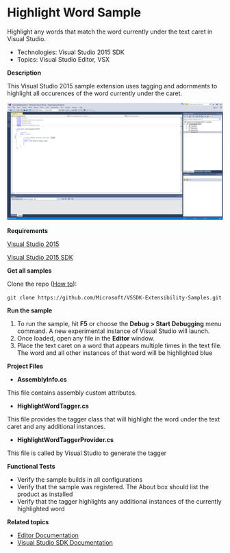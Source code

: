 

# Highlight Word Sample
Highlight any words that match the word currently under the text
caret in Visual Studio. 

* Technologies: Visual Studio 2015 SDK
* Topics: Visual Studio Editor, VSX

**Description**

This Visual Studio 2015 sample extension uses tagging and adornments to
highlight all occurences of the word currently under the caret.

![image](C%23/Example.HighlightWord.png)

**Requirements**

[ Visual Studio 2015 ](http://www.microsoft.com/visualstudio/en-us/try/default.mspx#download)

[ Visual Studio 2015 SDK ](https://www.visualstudio.com/en-us/downloads/visual-studio-2015-downloads-vs.aspx)


**Get all samples**

Clone the repo ([How to](https://git-scm.com/book/en/v2/Git-Basics-Getting-a-Git-Repository#Cloning-an-Existing-Repository)):

`git clone https://github.com/Microsoft/VSSDK-Extensibility-Samples.git`

**Run the sample**

  1. To run the sample, hit **F5** or choose the **Debug &gt; Start Debugging** menu command. A new experimental instance of Visual Studio will launch. 
  2. Once loaded, open any file in the **Editor** window. 
  3. Place the text caret on a word that appears multiple times in the text file. The word and all other instances of that word will be highlighted blue 



**Project Files**

* **AssemblyInfo.cs**

This file contains assembly custom attributes.

* **HighlightWordTagger.cs**

This file provides the tagger class that will highlight the word under the
text caret and any additional instances.

* **HighlightWordTaggerProvider.cs**

This file is called by Visual Studio to generate the tagger



**Functional Tests**

  * Verify the sample builds in all configurations
  * Verify that the sample was registered. The About box should list the product as installed
  * Verify that the tagger highlights any additional instances of the currently highlighted word 


**Related topics**

  * [ Editor Documentation ](https://msdn.microsoft.com/en-us/library/dd885242(v=vs.140).aspx)
  * [ Visual Studio SDK Documentation ](https://msdn.microsoft.com/en-us/library/bb166441(v=vs.140).aspx)



